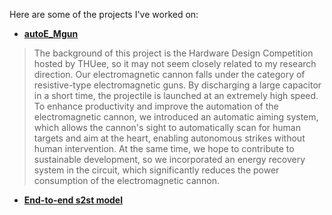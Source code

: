 Here are some of the projects I've worked on:

- **[autoE_Mgun](https://github.com/CBDT-JWT/autoE_Mgun)**

> The background of this project is the Hardware Design Competition hosted by THUee, so it may not seem closely related to my research direction. Our electromagnetic cannon falls under the category of resistive-type electromagnetic guns. By discharging a large capacitor in a short time, the projectile is launched at an extremely high speed. To enhance productivity and improve the automation of the electromagnetic cannon, we introduced an automatic aiming system, which allows the cannon's sight to automatically scan for human targets and aim at the heart, enabling autonomous strikes without human intervention. At the same time, we hope to contribute to sustainable development, so we incorporated an energy recovery system in the circuit, which significantly reduces the power consumption of the electromagnetic cannon.

- **[End-to-end s2st model](end2end-s2st.md)**